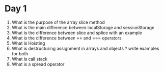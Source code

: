 # Day 1
1) What is the purpose of the array slice method
2) What is the main difference between localStorage and sessionStorage
3) What is the difference between slice and splice with an example
4) What is the difference between == and === operators
5) What is Hoisting
6) What is destructuring assignment in arrays and objects ? write examples for both
7) What is call stack
8) What is a spread operator